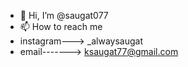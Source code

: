 - 👋 Hi, I’m @saugat077
- 📫 How to reach me 
- instagram---> _alwaysaugat
- email-------> ksaugat77@gmail.com

<!---
saugat077/saugat077 is a ✨ special ✨ repository because its `README.md` (this file) appears on your GitHub profile.
You can click the Preview link to take a look at your changes.
--->
